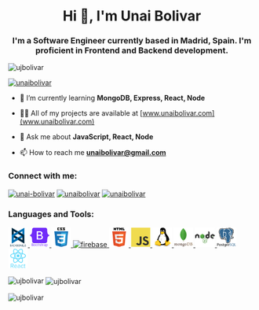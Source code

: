 <h1 align="center">Hi 👋, I'm Unai Bolivar</h1>
<h3 align="center">I'm a Software Engineer currently based in Madrid, Spain. I'm proficient in Frontend and Backend development.</h3>

<p align="left"> <img src="https://komarev.com/ghpvc/?username=ujbolivar&label=Profile%20views&color=0e75b6&style=flat" alt="ujbolivar" /> </p>

<p align="left"> <a href="https://twitter.com/unaibolivar" target="blank"><img src="https://img.shields.io/twitter/follow/unaibolivar?logo=twitter&style=for-the-badge" alt="unaibolivar" /></a> </p>

- 🌱 I’m currently learning **MongoDB, Express, React, Node**

- 👨‍💻 All of my projects are available at [www.unaibolivar.com](www.unaibolivar.com)

- 💬 Ask me about **JavaScript, React, Node**

- 📫 How to reach me **unaibolivar@gmail.com**

<h3 align="left">Connect with me:</h3>
<p align="left">
<a href="https://codepen.io/unai-bolivar" target="blank"><img align="center" src="https://cdn.jsdelivr.net/npm/simple-icons@3.0.1/icons/codepen.svg" alt="unai-bolivar" height="30" width="40" /></a>
<a href="https://twitter.com/unaibolivar" target="blank"><img align="center" src="https://cdn.jsdelivr.net/npm/simple-icons@3.0.1/icons/twitter.svg" alt="unaibolivar" height="30" width="40" /></a>
<a href="https://linkedin.com/in/unaibolivar" target="blank"><img align="center" src="https://cdn.jsdelivr.net/npm/simple-icons@3.0.1/icons/linkedin.svg" alt="unaibolivar" height="30" width="40" /></a>
</p>

<h3 align="left">Languages and Tools:</h3>
<p align="left"> <a href="https://backbonejs.org" target="_blank"> <img src="https://raw.githubusercontent.com/devicons/devicon/master/icons/backbonejs/backbonejs-original-wordmark.svg" alt="backbonejs" width="40" height="40"/> </a> <a href="https://getbootstrap.com" target="_blank"> <img src="https://raw.githubusercontent.com/devicons/devicon/master/icons/bootstrap/bootstrap-plain-wordmark.svg" alt="bootstrap" width="40" height="40"/> </a> <a href="https://www.w3schools.com/css/" target="_blank"> <img src="https://raw.githubusercontent.com/devicons/devicon/master/icons/css3/css3-original-wordmark.svg" alt="css3" width="40" height="40"/> </a> <a href="https://firebase.google.com/" target="_blank"> <img src="https://www.vectorlogo.zone/logos/firebase/firebase-icon.svg" alt="firebase" width="40" height="40"/> </a> <a href="https://www.w3.org/html/" target="_blank"> <img src="https://raw.githubusercontent.com/devicons/devicon/master/icons/html5/html5-original-wordmark.svg" alt="html5" width="40" height="40"/> </a> <a href="https://developer.mozilla.org/en-US/docs/Web/JavaScript" target="_blank"> <img src="https://raw.githubusercontent.com/devicons/devicon/master/icons/javascript/javascript-original.svg" alt="javascript" width="40" height="40"/> </a> <a href="https://www.linux.org/" target="_blank"> <img src="https://raw.githubusercontent.com/devicons/devicon/master/icons/linux/linux-original.svg" alt="linux" width="40" height="40"/> </a> <a href="https://www.mongodb.com/" target="_blank"> <img src="https://raw.githubusercontent.com/devicons/devicon/master/icons/mongodb/mongodb-original-wordmark.svg" alt="mongodb" width="40" height="40"/> </a> <a href="https://nodejs.org" target="_blank"> <img src="https://raw.githubusercontent.com/devicons/devicon/master/icons/nodejs/nodejs-original-wordmark.svg" alt="nodejs" width="40" height="40"/> </a> <a href="https://www.postgresql.org" target="_blank"> <img src="https://raw.githubusercontent.com/devicons/devicon/master/icons/postgresql/postgresql-original-wordmark.svg" alt="postgresql" width="40" height="40"/> </a> <a href="https://reactjs.org/" target="_blank"> <img src="https://raw.githubusercontent.com/devicons/devicon/master/icons/react/react-original-wordmark.svg" alt="react" width="40" height="40"/> </a> </p>

<p><img align="left" src="https://github-readme-stats.vercel.app/api/top-langs?username=ujbolivar&show_icons=true&locale=en&layout=compact" alt="ujbolivar" /></p>

<p>&nbsp;<img align="center" src="https://github-readme-stats.vercel.app/api?username=ujbolivar&show_icons=true&locale=en" alt="ujbolivar" /></p>

<p><img align="center" src="https://github-readme-streak-stats.herokuapp.com/?user=ujbolivar&" alt="ujbolivar" /></p>
